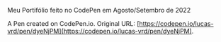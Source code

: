 Meu Portifólio feito no CodePen em Agosto/Setembro de 2022

A Pen created on CodePen.io. Original URL: [https://codepen.io/lucas-vrd/pen/dyeNjPM](https://codepen.io/lucas-vrd/pen/dyeNjPM).

